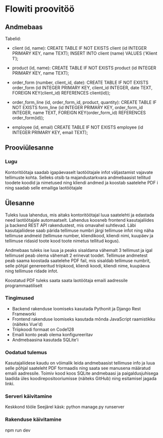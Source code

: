 # Flowiti proovitöö

## Andmebaas

Tabelid:

- client (id, name):
  CREATE TABLE IF NOT EXISTS client (id INTEGER PRIMARY KEY, name TEXT);
  INSERT INTO client (name) VALUES ('Klient 1');

- product (id, name):
  CREATE TABLE IF NOT EXISTS product (id INTEGER PRIMARY KEY, name TEXT);

- order_form (number, client_id, date):
  CREATE TABLE IF NOT EXISTS order_form (id INTEGER PRIMARY KEY, client_id INTEGER, date TEXT, FOREIGN KEY(client_id) REFERENCES client(id));

- order_form_line (id, order_form_id, product, quantity):
  CREATE TABLE IF NOT EXISTS form_line (id INTEGER PRIMARY KEY, order_form_id INTEGER, name TEXT, FOREIGN KEY(order_form_id) REFERENCES order_form(id));

- employee (id, email)
  CREATE TABLE IF NOT EXISTS employee (id INTEGER PRIMARY KEY, email TEXT);

## Prooviülesanne

### Lugu

Kontoritöötaja saadab igapäevaselt laotöötajale infot väljastamist vajavate tellimuste kohta. Selleks otsib ta majandustarkvara andmebaasist tellitud toodete koodid ja nimetused ning kliendi andmed ja koostab saatelehe PDF i ning saadab selle emailiga laotöötajale

## Ülesanne

Tuleks luua lahendus, mis aitaks kontoritöötajal luua saatelehti ja edastada need laotöötajale automaatselt. Lahendus koosneb frontend kasutajaliides ja backend REST API rakendustest, mis omavahel suhtlevad. Läbi kasutajaliidese saab pärida tellimuse numbri järgi tellimuse infot ning näha tellimuse andmeid (tellimuse number, kliendikood, kliendi nimi, kuupäev ja tellimuse ridasid toote kood toote nimetus tellitud kogus).

Andmebaas tuleks ise luua ja peaks sisaldama vähemalt 3 tellimust ja igal tellimusel peab olema vähemalt 2 erinevat toodet. Tellimuse andmetest peab saama koostada saatelehe PDF fail, mis sisaldab tellimuse numbrit, selle põhjal genereeritud triipkood, kliendi koodi, kliendi nime, kuupäeva ning tellimuse ridade infot.

Koostatud PDF tuleks saata saata laotöötaja emaili aadressile programmaatiliselt

### Tingimused

- Backend rakenduse loomiseks kasutada Pythonit ja Django Rest Frameworki
- Frontend rakenduse loomiseks kasutada mõnda JavaScript raamistikku (näiteks Vue'd)
- Triipkoodi formaat on Code128
- Emaili konto peab olema konfigureeritav
- Andmebaasina kasutada SQLite'i

### Oodatud tulemus

Kasutajaliidese kaudu on võimalik leida andmebaasist tellimuse info ja luua selle põhjal saateleht PDF formaadis ning saata see manusena määratud emaili aadressile. Toimiv kood koos SQLite andmebaasi ja paigaldusjuhisega laadida üles koodirepositooriumisse (näiteks GitHub) ning esitamisel jagada linki.

### Serveri käivitamine

Keskkond tööle
Seejärel käsk: python manage.py runserver

### Rakenduse käivitamine

npm run dev
